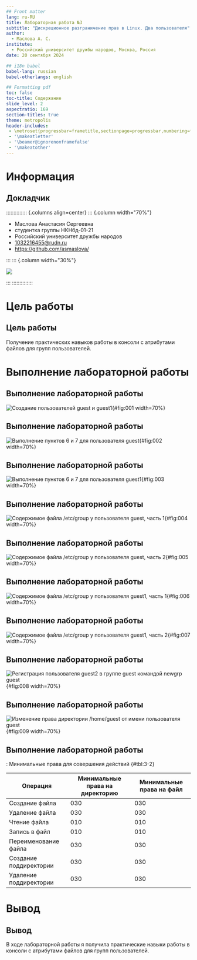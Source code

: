 ```yaml
---
## Front matter
lang: ru-RU
title: Лабораторная работа №3
subtitle: "Дискреционное разграничение прав в Linux. Два пользователя"
author:
  - Маслова А. С.
institute:
  - Российский университет дружбы народов, Москва, Россия
date: 20 сентября 2024

## i18n babel
babel-lang: russian
babel-otherlangs: english

## Formatting pdf
toc: false
toc-title: Содержание
slide_level: 2
aspectratio: 169
section-titles: true
theme: metropolis
header-includes:
 - \metroset{progressbar=frametitle,sectionpage=progressbar,numbering=fraction}
 - '\makeatletter'
 - '\beamer@ignorenonframefalse'
 - '\makeatother'
---
```


# Информация

## Докладчик

:::::::::::::: {.columns align=center}
::: {.column width="70%"}

  * Маслова Анастасия Сергеевна
  * студентка группы НКНбд-01-21
  * Российский университет дружбы народов
  * [1032216455@rudn.ru](mailto:1032216455@rudn.ru)
  * <https://github.com/asmaslova/>

:::
::: {.column width="30%"}

![](./image/me.JPG)

:::
::::::::::::::

# Цель работы

## Цель работы

Получение практических навыков работы в консоли с атрибутами файлов для групп пользователей.

# Выполнение лабораторной работы

## Выполнение лабораторной работы

![Создание пользователей guest и guest1](image/18.png){#fig:001 width=70%}

## Выполнение лабораторной работы

![Выполнение пунктов 6 и 7 для пользователя guest](image/1.png){#fig:002 width=70%}

## Выполнение лабораторной работы

![Выполнение пунктов 6 и 7 для пользователя guest1](image/19.png){#fig:003 width=70%}

## Выполнение лабораторной работы

![Содержимое файла /etc/group у пользователя guest, часть 1](image/2.png){#fig:004 width=70%}

## Выполнение лабораторной работы

![Содержимое файла /etc/group у пользователя guest, часть 2](image/3.png){#fig:005 width=70%}

## Выполнение лабораторной работы

![Содержимое файла /etc/group у пользователя guest1, часть 1](image/4.png){#fig:006 width=70%}

## Выполнение лабораторной работы

![Содержимое файла /etc/group у пользователя guest1, часть 2](image/5.png){#fig:007 width=70%}

## Выполнение лабораторной работы

![Регистрация пользователя guest2 в группе guest командой newgrp guest](image/20.png){#fig:008 width=70%}

## Выполнение лабораторной работы

![Изменение права директории /home/guest от имени пользователя guest](image/21.png){#fig:009 width=70%}

## Выполнение лабораторной работы

: Минимальные права для совершения действий {#tbl:3-2}

|        Операция        | Минимальные права на директорию | Минимальные права на файл |
|------------------------|---------------------------------|---------------------------|
| Создание файла | 030 | 030 |
| Удаление файла | 030 | 030 |
| Чтение файла | 010 | 010 |
| Запись в файл | 010 | 010 |
| Переименование файла | 030 | 030 |
| Создание поддиректории | 030 | 030 |
| Удаление поддиректории | 030 | 030 |

# Вывод

## Вывод

В ходе лабораторной работы я получила практические навыки работы в консоли с атрибутами файлов для групп пользователей.